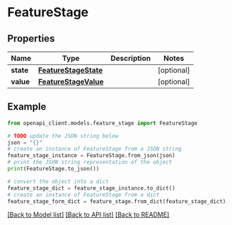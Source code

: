 # FeatureStage


## Properties

Name | Type | Description | Notes
------------ | ------------- | ------------- | -------------
**state** | [**FeatureStageState**](FeatureStageState.md) |  | [optional] 
**value** | [**FeatureStageValue**](FeatureStageValue.md) |  | [optional] 

## Example

```python
from openapi_client.models.feature_stage import FeatureStage

# TODO update the JSON string below
json = "{}"
# create an instance of FeatureStage from a JSON string
feature_stage_instance = FeatureStage.from_json(json)
# print the JSON string representation of the object
print(FeatureStage.to_json())

# convert the object into a dict
feature_stage_dict = feature_stage_instance.to_dict()
# create an instance of FeatureStage from a dict
feature_stage_form_dict = feature_stage.from_dict(feature_stage_dict)
```
[[Back to Model list]](../README.md#documentation-for-models) [[Back to API list]](../README.md#documentation-for-api-endpoints) [[Back to README]](../README.md)


